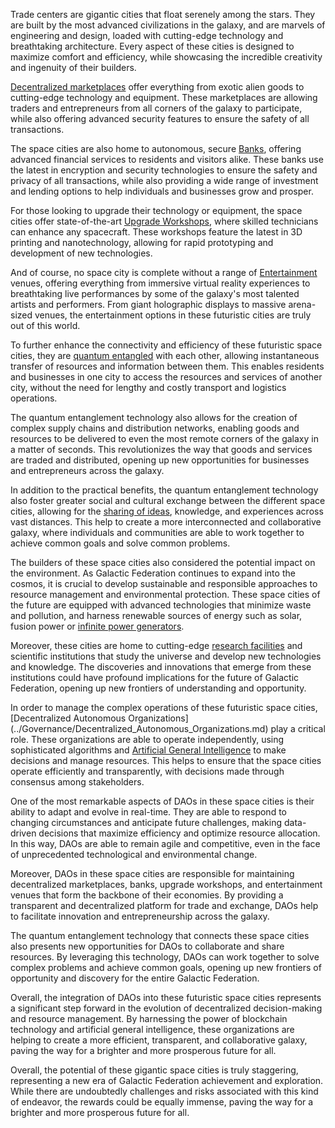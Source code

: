 


Trade centers are gigantic cities that float serenely among the stars. They are built by the most advanced civilizations in the galaxy, and are marvels of engineering and design, loaded with cutting-edge technology and breathtaking architecture. Every aspect of these cities is designed to maximize comfort and efficiency, while showcasing the incredible creativity and ingenuity of their builders.

[Decentralized marketplaces](../Economy/Decentralized_Exchanges.md) offer everything from exotic alien goods to cutting-edge technology and equipment. These marketplaces are allowing traders and entrepreneurs from all corners of the galaxy to participate, while also offering advanced security features to ensure the safety of all transactions.

The space cities are also home to autonomous, secure [Banks](../Economy/World_Bank.md), offering advanced financial services to residents and visitors alike. These banks use the latest in encryption and security technologies to ensure the safety and privacy of all transactions, while also providing a wide range of investment and lending options to help individuals and businesses grow and prosper.

For those looking to upgrade their technology or equipment, the space cities offer state-of-the-art [Upgrade Workshops](../Research%20&%20Development/Upgrade_Workshops.md), where skilled technicians can enhance any spacecraft. These workshops feature the latest in 3D printing and nanotechnology, allowing for rapid prototyping and development of new technologies.

And of course, no space city is complete without a range of [Entertainment](../Entertainment/README.md) venues, offering everything from immersive virtual reality experiences to breathtaking live performances by some of the galaxy's most talented artists and performers. From giant holographic displays to massive arena-sized venues, the entertainment options in these futuristic cities are truly out of this world.

To further enhance the connectivity and efficiency of these futuristic space cities, they are [quantum entangled](../Technology/Quantum_Entanglement.md) with each other, allowing instantaneous transfer of resources and information between them. This enables residents and businesses in one city to access the resources and services of another city, without the need for lengthy and costly transport and logistics operations.

The quantum entanglement technology also allows for the creation of complex supply chains and distribution networks, enabling goods and resources to be delivered to even the most remote corners of the galaxy in a matter of seconds. This revolutionizes the way that goods and services are traded and distributed, opening up new opportunities for businesses and entrepreneurs across the galaxy.

In addition to the practical benefits, the quantum entanglement technology also foster greater social and cultural exchange between the different space cities, allowing for the [sharing of ideas](../Research%20&%20Development/Akashic_Records.md), knowledge, and experiences across vast distances. This help to create a more interconnected and collaborative galaxy, where individuals and communities are able to work together to achieve common goals and solve common problems.

The builders of these space cities also considered the potential impact on the environment. As Galactic Federation continues to expand into the cosmos, it is crucial to develop sustainable and responsible approaches to resource management and environmental protection. These space cities of the future are equipped with advanced technologies that minimize waste and pollution, and harness renewable sources of energy such as solar, fusion power or [infinite power generators](../Technology/Infinite_Power_Generators.md).

Moreover, these cities are home to cutting-edge [research facilities](../Research%20&%20Development/Innovation_Centers.md) and scientific institutions that study the universe and develop new technologies and knowledge. The discoveries and innovations that emerge from these institutions could have profound implications for the future of Galactic Federation, opening up new frontiers of understanding and opportunity.

In order to manage the complex operations of these futuristic space cities, [Decentralized Autonomous Organizations] (../Governance/Decentralized_Autonomous_Organizations.md) play a critical role. These organizations are able to operate independently, using sophisticated algorithms and [Artificial General Intelligence](../Technology/Artificial_General_Intelligence.md) to make decisions and manage resources. This helps to ensure that the space cities operate efficiently and transparently, with decisions made through consensus among stakeholders.

One of the most remarkable aspects of DAOs in these space cities is their ability to adapt and evolve in real-time. They are able to respond to changing circumstances and anticipate future challenges, making data-driven decisions that maximize efficiency and optimize resource allocation. In this way, DAOs are able to remain agile and competitive, even in the face of unprecedented technological and environmental change.

Moreover, DAOs in these space cities are responsible for maintaining decentralized marketplaces, banks, upgrade workshops, and entertainment venues that form the backbone of their economies. By providing a transparent and decentralized platform for trade and exchange, DAOs help to facilitate innovation and entrepreneurship across the galaxy.

The quantum entanglement technology that connects these space cities also presents new opportunities for DAOs to collaborate and share resources. By leveraging this technology, DAOs can work together to solve complex problems and achieve common goals, opening up new frontiers of opportunity and discovery for the entire Galactic Federation.

Overall, the integration of DAOs into these futuristic space cities represents a significant step forward in the evolution of decentralized decision-making and resource management. By harnessing the power of blockchain technology and artificial general intelligence, these organizations are helping to create a more efficient, transparent, and collaborative galaxy, paving the way for a brighter and more prosperous future for all.

Overall, the potential of these gigantic space cities is truly staggering, representing a new era of Galactic Federation achievement and exploration. While there are undoubtedly challenges and risks associated with this kind of endeavor, the rewards could be equally immense, paving the way for a brighter and more prosperous future for all.
